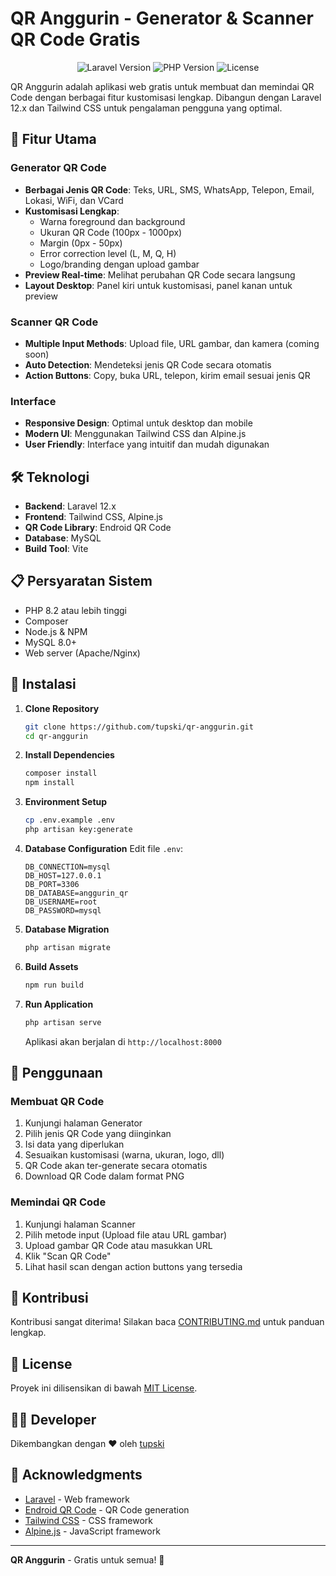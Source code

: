 # QR Anggurin - Generator & Scanner QR Code Gratis

<p align="center">
  <img src="https://img.shields.io/badge/Laravel-12.x-red.svg" alt="Laravel Version">
  <img src="https://img.shields.io/badge/PHP-8.2+-blue.svg" alt="PHP Version">
  <img src="https://img.shields.io/badge/License-MIT-green.svg" alt="License">
</p>

QR Anggurin adalah aplikasi web gratis untuk membuat dan memindai QR Code dengan berbagai fitur kustomisasi lengkap. Dibangun dengan Laravel 12.x dan Tailwind CSS untuk pengalaman pengguna yang optimal.

## 🚀 Fitur Utama

### Generator QR Code
- **Berbagai Jenis QR Code**: Teks, URL, SMS, WhatsApp, Telepon, Email, Lokasi, WiFi, dan VCard
- **Kustomisasi Lengkap**: 
  - Warna foreground dan background
  - Ukuran QR Code (100px - 1000px)
  - Margin (0px - 50px)
  - Error correction level (L, M, Q, H)
  - Logo/branding dengan upload gambar
- **Preview Real-time**: Melihat perubahan QR Code secara langsung
- **Layout Desktop**: Panel kiri untuk kustomisasi, panel kanan untuk preview

### Scanner QR Code
- **Multiple Input Methods**: Upload file, URL gambar, dan kamera (coming soon)
- **Auto Detection**: Mendeteksi jenis QR Code secara otomatis
- **Action Buttons**: Copy, buka URL, telepon, kirim email sesuai jenis QR

### Interface
- **Responsive Design**: Optimal untuk desktop dan mobile
- **Modern UI**: Menggunakan Tailwind CSS dan Alpine.js
- **User Friendly**: Interface yang intuitif dan mudah digunakan

## 🛠️ Teknologi

- **Backend**: Laravel 12.x
- **Frontend**: Tailwind CSS, Alpine.js
- **QR Code Library**: Endroid QR Code
- **Database**: MySQL
- **Build Tool**: Vite

## 📋 Persyaratan Sistem

- PHP 8.2 atau lebih tinggi
- Composer
- Node.js & NPM
- MySQL 8.0+
- Web server (Apache/Nginx)

## 🚀 Instalasi

1. **Clone Repository**
   ```bash
   git clone https://github.com/tupski/qr-anggurin.git
   cd qr-anggurin
   ```

2. **Install Dependencies**
   ```bash
   composer install
   npm install
   ```

3. **Environment Setup**
   ```bash
   cp .env.example .env
   php artisan key:generate
   ```

4. **Database Configuration**
   Edit file `.env`:
   ```env
   DB_CONNECTION=mysql
   DB_HOST=127.0.0.1
   DB_PORT=3306
   DB_DATABASE=anggurin_qr
   DB_USERNAME=root
   DB_PASSWORD=mysql
   ```

5. **Database Migration**
   ```bash
   php artisan migrate
   ```

6. **Build Assets**
   ```bash
   npm run build
   ```

7. **Run Application**
   ```bash
   php artisan serve
   ```

   Aplikasi akan berjalan di `http://localhost:8000`

## 🎯 Penggunaan

### Membuat QR Code
1. Kunjungi halaman Generator
2. Pilih jenis QR Code yang diinginkan
3. Isi data yang diperlukan
4. Sesuaikan kustomisasi (warna, ukuran, logo, dll)
5. QR Code akan ter-generate secara otomatis
6. Download QR Code dalam format PNG

### Memindai QR Code
1. Kunjungi halaman Scanner
2. Pilih metode input (Upload file atau URL gambar)
3. Upload gambar QR Code atau masukkan URL
4. Klik "Scan QR Code"
5. Lihat hasil scan dengan action buttons yang tersedia

## 🤝 Kontribusi

Kontribusi sangat diterima! Silakan baca [CONTRIBUTING.md](CONTRIBUTING.md) untuk panduan lengkap.

## 📝 License

Proyek ini dilisensikan di bawah [MIT License](LICENSE).

## 👨‍💻 Developer

Dikembangkan dengan ❤️ oleh [tupski](https://github.com/tupski)

## 🙏 Acknowledgments

- [Laravel](https://laravel.com) - Web framework
- [Endroid QR Code](https://github.com/endroid/qr-code) - QR Code generation
- [Tailwind CSS](https://tailwindcss.com) - CSS framework
- [Alpine.js](https://alpinejs.dev) - JavaScript framework

---

**QR Anggurin** - Gratis untuk semua! 🎉
